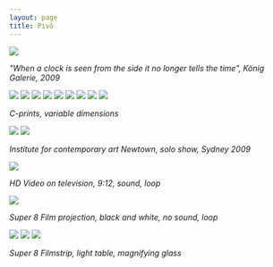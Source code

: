 ```yaml
---
layout: page
title: Pivô
---
```


<img src="/public/Screen Shot 2018-03-07 at 11.52.02.png">

_"When a clock is seen from the side it no longer tells the time", König Galerie, 2009_

<img src="/public/Screen Shot 2018-03-07 at 11.43.36.png">

<img src="/public/vela.jpg">

<img src="/public/peixe vulto.jpg">

<img src="/public/sr. joao.jpg">

<img src="/public/Sra Manuela.jpg">

<img src="/public/2017 oneeyedroom focado2-FINAL.jpg">

<img src="/public/homemespelho-druck-110x160.jpg">

<img src="/public/25atalho1_35mm.jpg">

<img src="/public/2017 madrid barajas limpo.jpg">

_C-prints, variable dimensions_

<img src="/public/Screen Shot 2018-03-07 at 11.43.36.png">

<img src="/public/Screen Shot 2018-03-07 at 12.13.16.png">

_Institute for contemporary art Newtown, solo show, Sydney 2009_

<img src="/public/video vela.jpg">

_HD Video on television, 9:12, sound, loop_ 

<img src="/public/Screen Shot 2018-03-07 at 11.43.36.png">

_Super 8 Film projection, black and white, no sound, loop_

<img src="/public/super8 mesa.jpg">

<img src="/public/Screen Shot 2018-03-07 at 11.43.36.png">

<img src="/public/Screen Shot 2018-03-07 at 14.16.40.png">

_Super 8 Filmstrip, light table, magnifying glass_



